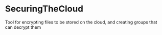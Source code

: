 # SecuringTheCloud
Tool for encrypting files to be stored on the cloud, and creating groups that can decrypt them
